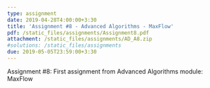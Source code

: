 ```yaml
---
type: assignment
date: 2019-04-28T4:00:00+3:30
title: 'Assignment #8 - Advanced Algorithms - MaxFlow'
pdf: /static_files/assignments/Assignment8.pdf
attachment: /static_files/assignments/AD_A8.zip
#solutions: /static_files/assignments
due: 2019-05-05T23:59:00+3:30
---
```

Assignment #8: First assignment from Advanced Algorithms module: MaxFlow